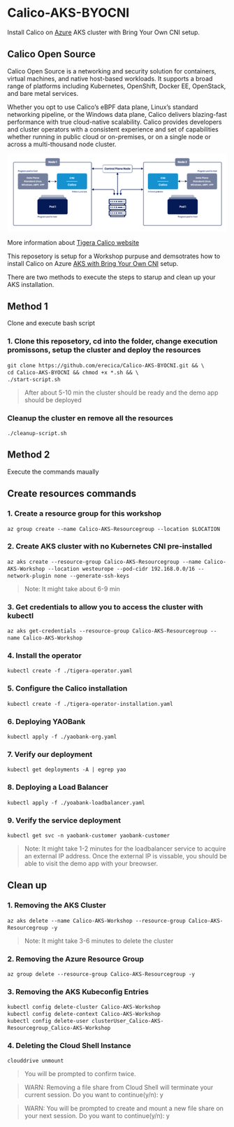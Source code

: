 # Calico-AKS-BYOCNI
Install Calico on [Azure](https://learn.microsoft.com/en-us/azure/) AKS cluster with Bring Your Own CNI setup.

## Calico Open Source
Calico Open Source is a networking and security solution for containers, virtual machines, and native host-based workloads. It supports a broad range of platforms including Kubernetes, OpenShift, Docker EE, OpenStack, and bare metal services.

Whether you opt to use Calico’s eBPF data plane, Linux’s standard networking pipeline, or the Windows data plane, Calico delivers blazing-fast performance with true cloud-native scalability. Calico provides developers and cluster operators with a consistent experience and set of capabilities whether running in public cloud or on-premises, or on a single node or across a multi-thousand node cluster.

![alt text](./Calico-Open-Source-diagram-02.png "Calico Architecture")

More information about [Tigera Calico website](https://www.tigera.io/tigera-products/calico/) 

This reposetory is setup for a Workshop purpuse and demsotrates how to install Calico on Azure [AKS with Bring Your Own CNI](https://learn.microsoft.com/en-us/azure/aks/use-byo-cni) setup. 

There are two methods to execute the steps to starup and clean up your AKS installation.

## Method 1
Clone and execute bash script

### 1. Clone this reposetory, cd into the folder, change execution promissons, setup the cluster and deploy the resources
```
git clone https://github.com/erecica/Calico-AKS-BYOCNI.git && \ 
cd Calico-AKS-BYOCNI && chmod +x *.sh && \
./start-script.sh
```
> After about 5-10 min the cluster should be ready and the demo app should be deployed

### Cleanup the cluster en remove all the resources

```
./cleanup-script.sh
```

## Method 2

Execute the commands maually

## Create resources commands

### 1. Create a resource group for this workshop
``` 
az group create --name Calico-AKS-Resourcegroup --location $LOCATION
```

### 2. Create AKS cluster with no Kubernetes CNI pre-installed

```
az aks create --resource-group Calico-AKS-Resourcegroup --name Calico-AKS-Workshop --location westeurope --pod-cidr 192.168.0.0/16 --network-plugin none --generate-ssh-keys
```
> Note: It might take about 6-9 min 

### 3. Get credentials to allow you to access the cluster with kubectl

```
az aks get-credentials --resource-group Calico-AKS-Resourcegroup --name Calico-AKS-Workshop
```

### 4. Install the operator

```
kubectl create -f ./tigera-operator.yaml
```

### 5. Configure the Calico installation

```
kubectl create -f ./tigera-operator-installation.yaml
```

### 6. Deploying YAOBank 

```
kubectl apply -f ./yaobank-org.yaml
```

### 7. Verify our deployment

```
kubectl get deployments -A | egrep yao
```

### 8. Deploying a Load Balancer

```
kubectl apply -f ./yoabank-loadbalancer.yaml
```

### 9. Verify the service deployment

```
kubectl get svc -n yaobank-customer yaobank-customer
```

> Note: It might take 1-2 minutes for the loadbalancer service to acquire an external IP address. Once the external IP is vissable, you should be able to visit the demo app with your breowser.

##  Clean up

### 1. Removing the AKS Cluster

```
az aks delete --name Calico-AKS-Workshop --resource-group Calico-AKS-Resourcegroup -y 
```
> Note: It might take 3-6 minutes to delete the cluster


### 2. Removing the Azure Resource Group

```
az group delete --resource-group Calico-AKS-Resourcegroup -y
```

### 3. Removing the AKS Kubeconfig Entries

```
kubectl config delete-cluster Calico-AKS-Workshop
kubectl config delete-context Calico-AKS-Workshop
kubectl config delete-user clusterUser_Calico-AKS-Resourcegroup_Calico-AKS-Workshop

```

### 4. Deleting the Cloud Shell Instance

```
clouddrive unmount
```
> You will be prompted to confirm twice.

>WARN: Removing a file share from Cloud Shell will terminate your current session.
Do you want to continue(y/n): y

> WARN: You will be prompted to create and mount a new file share on your next session.
Do you want to continue(y/n): y